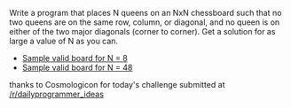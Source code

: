 <div class="md"><p>Write a program that places N queens on an NxN chessboard such that no two queens are on the same row, column, or diagonal, and no queen is on either of the two major diagonals (corner to corner). Get a solution for as large a value of N as you can.</p>
<ul>
<li><a href="http://pastebin.com/5JYt1XND">Sample valid board for N = 8</a><br/></li>
<li><a href="http://pastebin.com/nwgdf8rk">Sample valid board for N = 48</a></li>
</ul>
<p>thanks to Cosmologicon for today's challenge submitted at <a href="/r/dailyprogrammer_ideas">/r/dailyprogrammer_ideas</a> </p>
</div>
